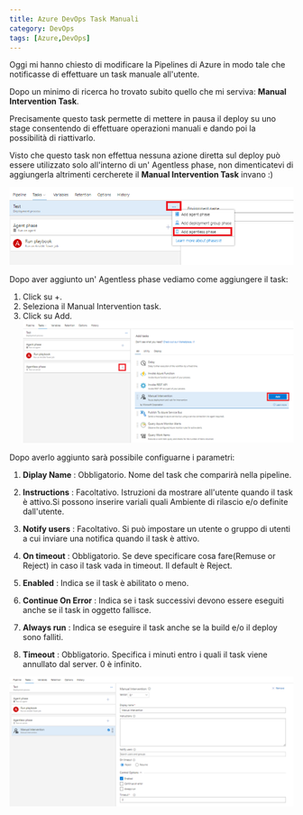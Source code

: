 ```yaml
---
title: Azure DevOps Task Manuali
category: DevOps
tags: [Azure,DevOps]
---
```


Oggi mi hanno chiesto di modificare la Pipelines di Azure in modo tale che notificasse di effettuare un task manuale all'utente.

Dopo un minimo di ricerca ho trovato subito quello che mi serviva: **Manual Intervention Task**.

Precisamente questo task permette di mettere in pausa il deploy su uno stage consentendo di effettuare operazioni manuali e dando poi la possibilità di riattivarlo.

Visto che questo task non effettua nessuna azione diretta sul deploy può essere utilizzato solo all'interno di un' Agentless phase, 
non dimenticatevi di aggiungerla altrimenti cercherete il **Manual Intervention Task** invano :)

![azure-devops-add-an-agentless-job](/assets/images/posts/20201102/azure-devops-add-an-agentless-job.png)

Dopo aver aggiunto un' Agentless phase vediamo come aggiungere il task:
1) Click su +.
2) Seleziona il Manual Intervention task.
3) Click su Add.
![azure-devops-add-a-manual-intervention-task](/assets/images/posts/20201102/azure-devops-add-a-manual-intervention-task.png)


Dopo averlo aggiunto sarà possibile configuarne i parametri:

1. **Diplay Name**  : Obbligatorio. Nome del task che comparirà nella pipeline.
2. **Instructions** : Facoltativo.  Istruzioni da mostrare all'utente quando il task è attivo.Si possono inserire variali quali Ambiente di rilascio e/o definite dall'utente.
3. **Notify users** : Facoltativo.  Si può impostare un utente o gruppo di utenti a cui inviare una notifica quando il task è attivo.
4. **On timeout**   : Obbligatorio. Se deve specificare cosa fare(Remuse or Reject) in caso il task vada in timeout. Il default è Reject.

5. **Enabled**		      : Indica se il task è abilitato o meno.
6. **Continue On Error** : Indica se i task successivi devono essere eseguiti anche se il task in oggetto fallisce.
7. **Always run**		  : Indica se eseguire il task anche se la build e/o il deploy sono falliti.

8. **Timeout** : Obbligatorio. Specifica i minuti entro i quali il task viene annullato dal server. 0 è infinito.

![azure-devops-manual-intervention-task](/assets/images/posts/20201102/azure-devops-manual-intervention-task.png)

